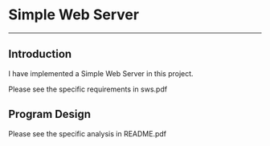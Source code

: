 ﻿# Simple Web Server



---

## Introduction
I have implemented a Simple Web Server in this project.

Please see the specific requirements in sws.pdf

## Program Design
Please see the specific analysis in README.pdf




